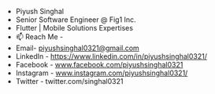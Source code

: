 - Piyush Singhal
- Senior Software Engineer @ Fig1 Inc. 
- Flutter | Mobile Solutions Expertises
- 📫 Reach Me -
- Email- piyushsinghal0321@gmail.com
- LinkedIn - https://www.linkedin.com/in/piyushsinghal0321/
- Facebook - www.facebook.com/piyushsinghal0321
- Instagram - www.instagram.com/piyushsinghal0321/
- Twitter -  twitter.com/singhal0321

<!---
piyushlimited/piyushlimited is a ✨ special ✨ repository because its `README.md` (this file) appears on your GitHub profile.
You can click the Preview link to take a look at your changes.
--->
